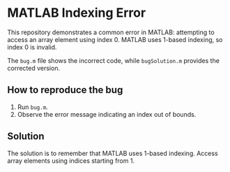 # MATLAB Indexing Error
This repository demonstrates a common error in MATLAB: attempting to access an array element using index 0.  MATLAB uses 1-based indexing, so index 0 is invalid.

The `bug.m` file shows the incorrect code, while `bugSolution.m` provides the corrected version.

## How to reproduce the bug
1. Run `bug.m`.
2. Observe the error message indicating an index out of bounds.

## Solution
The solution is to remember that MATLAB uses 1-based indexing.  Access array elements using indices starting from 1.